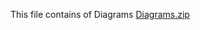 This file contains of Diagrams
[Diagrams.zip](https://github.com/user-attachments/files/20357184/Diagrams.zip)
